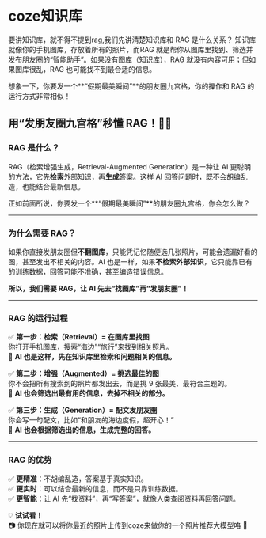 # coze知识库

要讲知识库，就不得不提到rag,我们先讲清楚知识库和 RAG 是什么关系？
知识库就像你的手机图库，存放着所有的照片，而RAG 就是帮你从图库里找到、筛选并发布朋友圈的“智能助手”。如果没有图库（知识库），RAG 就没有内容可用；但如果图库很乱，RAG 也可能找不到最合适的信息。

想象一下，你要发一个**“假期最美瞬间”**的朋友圈九宫格，你的操作和 RAG 的运行方式非常相似！

## **用“发朋友圈九宫格”秒懂 RAG！📱🤖**  

### **RAG 是什么？**  

RAG（检索增强生成，Retrieval-Augmented Generation）是一种让 AI 更聪明的方法，它先**检索**外部知识，再**生成**答案。这样 AI 回答问题时，既不会胡编乱造，也能结合最新信息。  

正如前面所说，你要发一个**“假期最美瞬间”**的朋友圈九宫格，你会怎么做？  

---

### **为什么需要 RAG？**  

如果你直接发朋友圈但**不翻图库**，只能凭记忆随便选几张照片，可能会遗漏好看的图，甚至发出不相关的内容。AI 也是一样，如果**不检索外部知识**，它只能靠已有的训练数据，回答可能不准确，甚至编造错误信息。  

**所以，我们需要 RAG，让 AI 先去“找图库”再“发朋友圈”！**  

---

### **RAG 的运行过程**  

✅ **第一步：检索（Retrieval）= 在图库里找图**  
你打开手机图库，搜索“海边”“旅行”来找到相关照片。  
📌 **AI 也是这样，先在知识库里检索和问题相关的信息。**  

✅ **第二步：增强（Augmented）= 挑选最佳的图**  
你不会把所有搜索到的照片都发出去，而是挑 9 张最美、最符合主题的。  
📌 **AI 也会筛选出最有用的信息，去掉不相关的部分。**  

✅ **第三步：生成（Generation）= 配文发朋友圈**  
你会写一句配文，比如“和朋友的海边度假，超开心！”  
📌 **AI 也会根据筛选出的信息，生成完整的回答。**  

---

### **RAG 的优势**  

✅ **更精准**：不胡编乱造，答案基于真实知识。  
✅ **更实时**：可以结合最新的信息，而不是只靠训练数据。  
✅ **更智能**：让 AI 先“找资料”，再“写答案”，就像人类查阅资料再回答问题。  

💡 **试试看！**  
📷 你现在就可以将你最近的照片上传到coze来做你的一个照片推荐大模型咯 🎉

